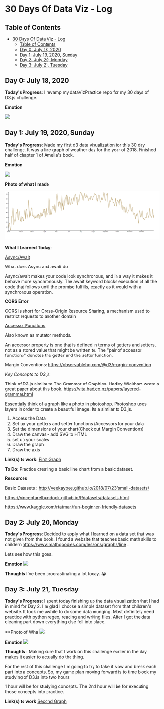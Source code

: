 # 30 Days Of Data Viz - Log

## Table of Contents

- [30 Days Of Data Viz - Log](#30-days-of-data-viz---log)
  - [Table of Contents](#table-of-contents)
  - [Day 0: July 18, 2020](#day-0-july-18-2020)
  - [Day 1: July 19, 2020, Sunday](#day-1-july-19-2020-sunday)
  - [Day 2: July 20, Monday](#day-2-july-20-monday)
  - [Day 3: July 21, Tuesday](#day-3-july-21-tuesday)


 


## Day 0: July 18, 2020 


**Today's Progress**: I revamp my dataVizPractice repo for my 30 days of D3.js challenge.

**Emotion:** 

![](https://media.giphy.com/media/Jqzc0G6oQihOkzyCOf/giphy.gif)


## Day 1: July 19, 2020, Sunday

**Today's Progress**:  Made my first d3 data visualization for this 30 day challenge. It was a line graph of weather day for the year of 2018. Finished half of chapter 1 of Amelia's book. 

**Emotion:**

![](https://media.giphy.com/media/8UF0EXzsc0Ckg/giphy.gif)

**Photo of what I made**

![](images/weather_data2018.PNG)

**What I Learned Today**: 

[Async/Await](https://developer.mozilla.org/en-US/docs/Learn/JavaScript/Asynchronous/Async_await)

What does Async and await do 

Async/await makes your code look synchronous, and in a way it makes it behave more synchronously. The await keyword blocks execution of all the code that follows until the promise fulfills, exactly as it would with a synchronous operation.

**CORS Error**

CORS is short for Cross-Origin Resource Sharing, a mechanism used to restrict
requests to another domain

[Accessor Functions](https://stackoverflow.com/questions/26330927/what-is-accessor-function)

Also known as mutator methods.

An accessor property is one that is defined in terms of getters and setters, not as a stored value that might be written to. The "pair of accessor functions" denotes the getter and the setter function.

Margin Conventions:
https://observablehq.com/@d3/margin-convention

*Key Concepts to D3.js*

Think of D3.js similar to The Grammar of Graphics.
Hadley Wickham wrote a great paper about this book. 
https://vita.had.co.nz/papers/layered-grammar.html

Essentially think of a graph like a photo in photoshop.
Photoshop uses layers in order to create a beautiful image.
Its a similar to D3.js. 

1. Access the Data
2. Set up your getters and setter functions /Accessors for your data
3. Set the dimensions of your chart(Check out Margin Conventions)
4. Draw the canvas - add SVG to HTML
5. set up your scales
6. Draw the graph
7. Draw the axis


**Link(s) to work**: [First Graph](./Day1)

**To Do**:
Practice creating a basic line chart from a basic dataset.

**Resources**

Basic Datasets : 
http://veekaybee.github.io/2018/07/23/small-datasets/

https://vincentarelbundock.github.io/Rdatasets/datasets.html

https://www.kaggle.com/rtatman/fun-beginner-friendly-datasets




## Day 2: July 20, Monday

**Today's Progress**: Decided to apply what I learned on a data set that was not given from the book. I found a website that teaches basic math skills to childern 
https://www.mathgoodies.com/lessons/graphs/line .

 Lets see how this goes.

**Emotion**
![](https://media.giphy.com/media/26BGt3EbvrWbiZpUQ/giphy.gif)

**Thoughts** I've been procrastinating a lot today. 😭



## Day 3: July 21, Tuesday

**Today's Progress**: I spent today finishing up the data visualization that I had in mind for Day 2.  I'm glad I choose a simple dataset from that children's website. It took me awhile to do some data munging. Most definitely need practice with python regex, reading and writing files. After I got the data cleaning part down everything else fell into place.

**Photo of Wha
![](images/daty)

**Emotion**
![](https://media.giphy.com/media/3orif6xGivJOlo74KA/giphy.gif)

**Thoughts** :
Making sure that I work on this challenge earlier in the day makes it easier to actually do the thing. 

For the rest of this challenge I'm going to try to take it slow and break each part into a concepts. So, my game plan moving forward is to time block my studying of D3.js into two hours.

1 hour will be for studying concepts. The 2nd hour will be for executing those concepts into practice.


**Link(s) to work**
[Second Graph](./Day2)